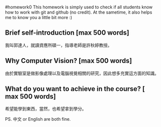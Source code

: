 #homework0
This homework is simply used to check if all students know how to work with git and github (no credit).
At the sametime, it also helps me to know you a little bit more :)

## Brief self-introduction [max 500 words]
我叫郭達人，就讀資應所碩一，指導老師是許秋婷教授。

## Why Computer Vision? [max 500 words]
由於實驗室是做影像處理以及電腦視覺相關的研究，因此想多充實這方面的知識。

## What do you want to achieve in the course? [ max 500 words]
希望能學到東西，當然，也希望拿到學分。

PS. 中文 or English are both fine.
